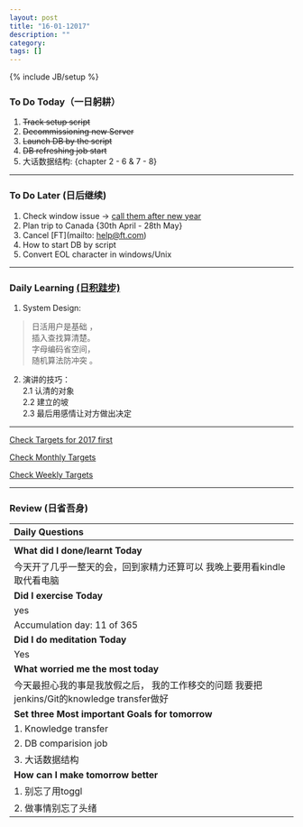 ```yaml
---
layout: post
title: "16-01-12017"
description: ""
category: 
tags: []
---
```

{% include JB/setup %}



### To Do Today（一日躬耕）

1. <s>Track setup script</s> 
2. <s>Decommissioning new Server</s> 
3. <s>Launch DB by the script</s> 
4. <s>DB refreshing job start</s> 
5. 大话数据结构: {chapter 2 - 6 & 7 - 8} 

---

### To Do Later (日后继续) 
1. Check window issue -> [call them after new year](http://neil526.tripod.com/) 
2. Plan trip to Canada  {30th April - 28th May}
3. Cancel [FT](mailto: help@ft.com)
4. How to start DB by script 
5. Convert EOL character in windows/Unix 

---

### Daily Learning [(日积跬步)](https://yitianxu.github.io/2017/01/05/learning-summary)

1. System Design: 
> 日活用户是基础 ，<br />
> 插入查找算清楚。 <br />
> 字母编码省空间， <br />
> 随机算法防冲突 。 <br />

2. 演讲的技巧： <br />
	2.1 认清的对象  <br />
	2.2 建立的坡  <br />
	2.3 最后用感情让对方做出决定  <br />

---

[Check Targets for 2017 first](https://yitianxu.github.io/2016/12/30/resolution-for-2017)

[Check Monthly Targets](https://yitianxu.github.io/pages/monthly%20targets/Monthly)

[Check Weekly Targets](https://yitianxu.github.io/pages/weekly%20targets/Weekly%20Targets) 

---

### Review (日省吾身)

| Daily Questions                   |                                           
|:----------------------------------|
|                                   |
| **What did I done/learnt Today**| 
| 今天开了几乎一整天的会，回到家精力还算可以 我晚上要用看kindle取代看电脑   |
| **Did I exercise Today**|          
|  yes   |
| Accumulation day: 11 of 365   |
| **Did I do meditation Today**|          
|  Yes   |
|**What worried me the most today**|
| 今天最担心我的事是我放假之后， 我的工作移交的问题 我要把jenkins/Git的knowledge transfer做好 |
|**Set three Most important Goals for tomorrow**|
|1. Knowledge transfer                        |
|2. DB comparision job                          |
|3. 大话数据结构    |
|**How can I make tomorrow better**|
|1. 别忘了用toggl                          |
|2. 做事情别忘了头绪                                   |